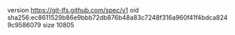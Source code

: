 version https://git-lfs.github.com/spec/v1
oid sha256:ec8611529b86e9bbb72db876b48a83c7248f316a960f41f4bdca8249c9586079
size 10805
